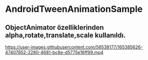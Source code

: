 # AndroidTweenAnimationSample
## ObjectAnimator özelliklerinden alpha,rotate,translate,scale kullanıldı.


https://user-images.githubusercontent.com/56538177/165385626-47407852-2280-4681-bc8e-d5775e16ff99.mp4

